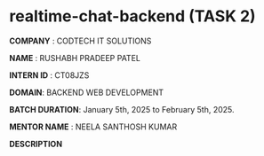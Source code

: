# realtime-chat-backend (TASK 2)

**COMPANY** : CODTECH IT SOLUTIONS

**NAME** : RUSHABH PRADEEP PATEL

**INTERN ID** : CT08JZS

**DOMAIN**: BACKEND WEB DEVELOPMENT

**BATCH DURATION**: January 5th, 2025 to February 5th, 2025.

**MENTOR NAME** : NEELA SANTHOSH KUMAR

**DESCRIPTION**
